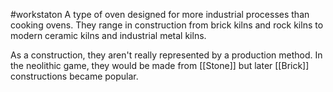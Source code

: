 #workstaton 
A type of oven designed for more industrial processes than cooking ovens. They range in construction from brick kilns and rock kilns to modern ceramic kilns and industrial metal kilns.

As a construction, they aren't really represented by a production method. In the neolithic game, they would be made from [[Stone]] but later [[Brick]] constructions became popular.
